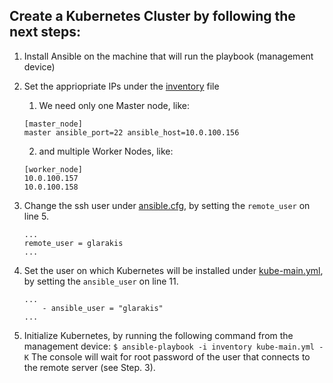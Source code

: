 ## Create a Kubernetes Cluster by following the next steps:

1. Install Ansible on the machine that will run the playbook (management device)
2. Set the appriopriate IPs under the [inventory](inventory) file
   1. We need only one Master node, like: 
    ```
    [master_node]
    master ansible_port=22 ansible_host=10.0.100.156
    ```

   2. and multiple Worker Nodes, like:
    ```
    [worker_node]
    10.0.100.157
    10.0.100.158
    ```
3. Change the ssh user under [ansible.cfg](ansible.cfg), by setting the `remote_user` on line 5.
    ```
    ...
    remote_user = glarakis
    ...
    ```
4. Set the user on which Kubernetes will be installed under [kube-main.yml](kube-main.yml), by setting the `ansible_user` on line 11.
    ```
    ...
        - ansible_user = "glarakis"
    ...
    ```
5. Initialize Kubernetes, by running the following command from the management device:
`$ ansible-playbook -i inventory kube-main.yml -K`
The console will wait for root password of the user that connects to the remote server (see Step. 3).